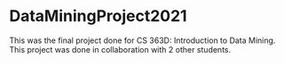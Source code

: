 # DataMiningProject2021
This was the final project done for CS 363D: Introduction to Data Mining. This project was done in collaboration with 2 other students.
